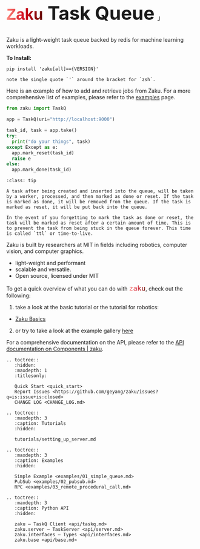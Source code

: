 <h1 class="full-width" style="font-size: 49px"><code style="font-family: sans-serif; background-clip: text; color: transparent; background-image: linear-gradient(to right, rgb(255 139 128), rgb(208 6 27), rgb(97 12 0));">Zaku</code> Task Queue<span style="font-size: 0.3em; margin-left: 0.5em; margin-right:-0.4em;">｣</span></h1>

<link rel="stylesheet" href="_static/title_resize.css">

Zaku is a light-weight task queue backed by redis for machine learning workloads.

**To Install:** 

```shell
pip install 'zaku[all]=={VERSION}'
```

```{admonition}
note the single quote `'` around the bracket for `zsh`.
```

Here is an example of how to add and retrieve jobs from Zaku.
For a more comprehensive list of examples, please refer to the [examples](examples/01_simple_queue) page.

```python
from zaku import TaskQ

app = TaskQ(uri="http://localhost:9000")

task_id, task = app.take()
try:
  print("do your things", task)
except Except as e:
  app.mark_reset(task_id)
  raise e
else:
  app.mark_done(task_id)
```

```{admonition} Life Cycle of a task
:class: tip

A task after being created and inserted into the queue, will be taken by a worker, processed, and then marked as done or reset. If the task is marked as done, it will be removed from the queue. If the task is marked as reset, it will be put back into the queue.

In the event of you forgetting to mark the task as done or reset, the task will be marked as reset after a certain amount of time. This is to prevent the task from being stuck in the queue forever. This time is called `ttl` or time-to-live.
```

Zaku is built by researchers at MIT in fields including robotics, computer vision, and computer graphics.

- light-weight and performant
- scalable and versatile.
- Open source, licensed under MIT

To get a quick overview of what you can do with  <code style="font-size: 1.3em; background-clip: text; color: transparent; background-image: linear-gradient(to right, rgb(255 139 128), rgb(208 6 27), rgb(97 12 0));">zaku</code>, check out the following:

1. take a look at the basic tutorial or the tutorial for robotics:
  - [Zaku Basics](tutorials/server_setup)
2. or try to take a look at the example gallery [here](examples/01_simple_queue)

For a comprehensive documentation on the API, please refer to
the [API documentation on Components | zaku](https://docs.zaku.ai/en/latest/api/zaku.html).

<!-- prettier-ignore-start -->

```{eval-rst}
.. toctree::
   :hidden:
   :maxdepth: 1
   :titlesonly:

   Quick Start <quick_start>
   Report Issues <https://github.com/geyang/zaku/issues?q=is:issue+is:closed>
   CHANGE LOG <CHANGE_LOG.md>
   
.. toctree::
   :maxdepth: 3
   :caption: Tutorials
   :hidden:
   
   tutorials/setting_up_server.md
   
.. toctree::
   :maxdepth: 3
   :caption: Examples
   :hidden:
   
   Simple Example <examples/01_simple_queue.md>
   PubSub <examples/02_pubsub.md>
   RPC <examples/03_remote_procedural_call.md>
   
.. toctree::
   :maxdepth: 3
   :caption: Python API
   :hidden:
   
   zaku — TaskQ Client <api/taskq.md>
   zaku.server — TaskServer <api/server.md>
   zaku.interfaces — Types <api/interfaces.md>
   zaku.base <api/base.md>
  
```
